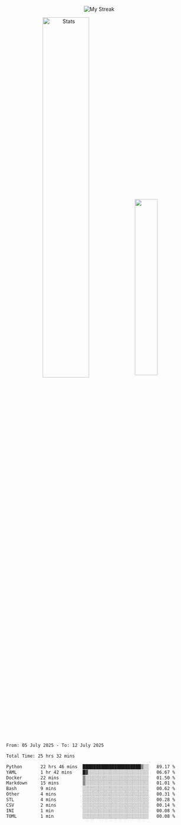 <p align="center">
<picture>
  <source media="(prefers-color-scheme: dark)" srcset="http://github-readme-streak-stats.herokuapp.com?user=semolik&theme=dark&hide_border=true&background=DD272700">
  <img alt="My Streak" src="http://github-readme-streak-stats.herokuapp.com?user=semolik&hide_border=true">
</picture>
</p>
<div align="center">
  <picture>
    <source media="(prefers-color-scheme: dark)" srcset="https://github-readme-stats.vercel.app/api?username=semolik&show_icons=true&bg_color=DD272700&hide_border=true&theme=dark">
        <img alt="Stats" src="https://github-readme-stats.vercel.app/api?username=semolik&show_icons=true&bg_color=DD272700&hide_border=true" width="50%" >
  </picture>
  <sup>
  <picture>
  <source media="(prefers-color-scheme: dark)" srcset="https://github-readme-stats.vercel.app/api/top-langs/?username=semolik&layout=compact&hide_border=true&bg_color=DD272700&theme=dark">
  <img src="https://github-readme-stats.vercel.app/api/top-langs/?username=semolik&layout=compact&hide_border=true" width="35%" />
  </picture>
  </sup>
</div>
<!--START_SECTION:waka-->

```txt
From: 05 July 2025 - To: 12 July 2025

Total Time: 25 hrs 32 mins

Python       22 hrs 46 mins  ██████████████████████▒░░   89.17 %
YAML         1 hr 42 mins    █▓░░░░░░░░░░░░░░░░░░░░░░░   06.67 %
Docker       22 mins         ▒░░░░░░░░░░░░░░░░░░░░░░░░   01.50 %
Markdown     15 mins         ▒░░░░░░░░░░░░░░░░░░░░░░░░   01.01 %
Bash         9 mins          ░░░░░░░░░░░░░░░░░░░░░░░░░   00.62 %
Other        4 mins          ░░░░░░░░░░░░░░░░░░░░░░░░░   00.31 %
STL          4 mins          ░░░░░░░░░░░░░░░░░░░░░░░░░   00.28 %
CSV          2 mins          ░░░░░░░░░░░░░░░░░░░░░░░░░   00.14 %
INI          1 min           ░░░░░░░░░░░░░░░░░░░░░░░░░   00.08 %
TOML         1 min           ░░░░░░░░░░░░░░░░░░░░░░░░░   00.08 %
```

<!--END_SECTION:waka-->

